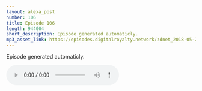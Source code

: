 ```yaml
---
layout: alexa_post
number: 106
title: Episode 106
length: 944004
short_description: Episode generated automaticly.
mp3_asset_link: https://episodes.digitalroyalty.network/zdnet_2018-05-28_01-00-04.mp3
---
```


Episode generated automaticly.

<audio controls>
    <source src="{{ page.mp3_asset_link }}" type="audio/mpeg">
</audio>
